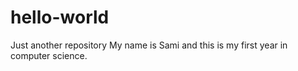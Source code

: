 # hello-world
Just another repository
My name is Sami and this is my first year in computer science. 
